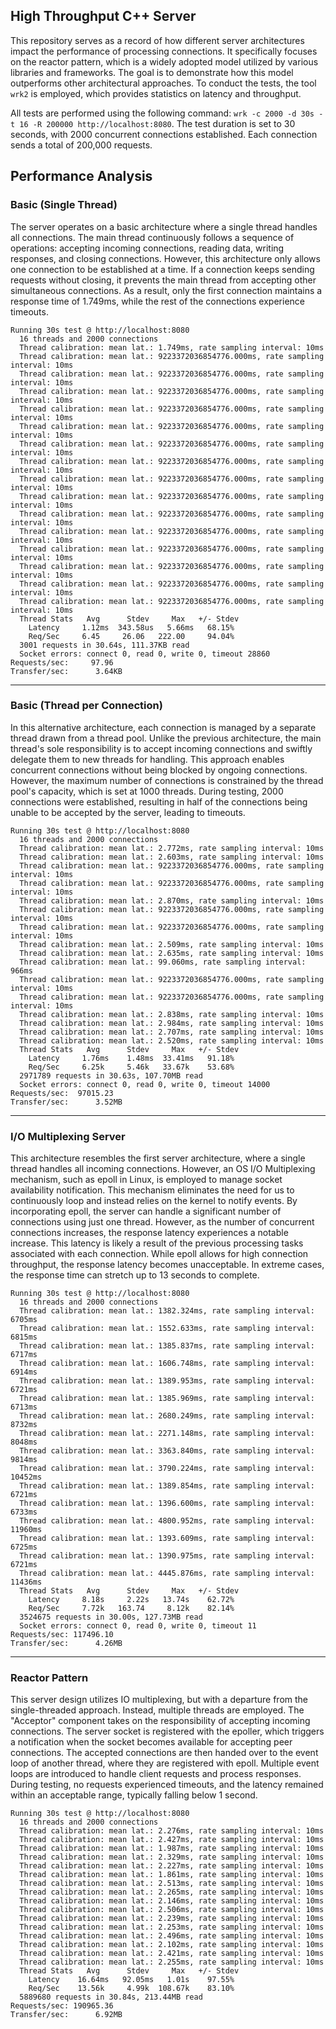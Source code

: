 ## High Throughput C++ Server
This repository serves as a record of how different server architectures impact the performance of processing connections. It specifically focuses on the reactor pattern, which is a widely adopted model utilized by various libraries and frameworks. The goal is to demonstrate how this model outperforms other architectural approaches. To conduct the tests, the tool `wrk2` is employed, which provides statistics on latency and throughput.

All tests are performed using the following command: `wrk -c 2000 -d 30s -t 16 -R 200000 http://localhost:8080`. The test duration is set to 30 seconds, with 2000 concurrent connections established. Each connection sends a total of 200,000 requests.

## Performance Analysis
### Basic (Single Thread)
The server operates on a basic architecture where a single thread handles all connections. The main thread continuously follows a sequence of operations: accepting incoming connections, reading data, writing responses, and closing connections. However, this architecture only allows one connection to be established at a time. If a connection keeps sending requests without closing, it prevents the main thread from accepting other simultaneous connections. As a result, only the first connection maintains a response time of 1.749ms, while the rest of the connections experience timeouts.
```
Running 30s test @ http://localhost:8080
  16 threads and 2000 connections
  Thread calibration: mean lat.: 1.749ms, rate sampling interval: 10ms
  Thread calibration: mean lat.: 9223372036854776.000ms, rate sampling interval: 10ms
  Thread calibration: mean lat.: 9223372036854776.000ms, rate sampling interval: 10ms
  Thread calibration: mean lat.: 9223372036854776.000ms, rate sampling interval: 10ms
  Thread calibration: mean lat.: 9223372036854776.000ms, rate sampling interval: 10ms
  Thread calibration: mean lat.: 9223372036854776.000ms, rate sampling interval: 10ms
  Thread calibration: mean lat.: 9223372036854776.000ms, rate sampling interval: 10ms
  Thread calibration: mean lat.: 9223372036854776.000ms, rate sampling interval: 10ms
  Thread calibration: mean lat.: 9223372036854776.000ms, rate sampling interval: 10ms
  Thread calibration: mean lat.: 9223372036854776.000ms, rate sampling interval: 10ms
  Thread calibration: mean lat.: 9223372036854776.000ms, rate sampling interval: 10ms
  Thread calibration: mean lat.: 9223372036854776.000ms, rate sampling interval: 10ms
  Thread calibration: mean lat.: 9223372036854776.000ms, rate sampling interval: 10ms
  Thread calibration: mean lat.: 9223372036854776.000ms, rate sampling interval: 10ms
  Thread calibration: mean lat.: 9223372036854776.000ms, rate sampling interval: 10ms
  Thread calibration: mean lat.: 9223372036854776.000ms, rate sampling interval: 10ms
  Thread Stats   Avg      Stdev     Max   +/- Stdev
    Latency     1.12ms  343.58us   5.66ms   68.15%
    Req/Sec     6.45     26.06   222.00     94.04%
  3001 requests in 30.64s, 111.37KB read
  Socket errors: connect 0, read 0, write 0, timeout 28860
Requests/sec:     97.96
Transfer/sec:      3.64KB
```
---
### Basic (Thread per Connection)
In this alternative architecture, each connection is managed by a separate thread drawn from a thread pool. Unlike the previous architecture, the main thread's sole responsibility is to accept incoming connections and swiftly delegate them to new threads for handling. This approach enables concurrent connections without being blocked by ongoing connections. However, the maximum number of connections is constrained by the thread pool's capacity, which is set at 1000 threads. During testing, 2000 connections were established, resulting in half of the connections being unable to be accepted by the server, leading to timeouts.
```
Running 30s test @ http://localhost:8080
  16 threads and 2000 connections
  Thread calibration: mean lat.: 2.772ms, rate sampling interval: 10ms
  Thread calibration: mean lat.: 2.603ms, rate sampling interval: 10ms
  Thread calibration: mean lat.: 9223372036854776.000ms, rate sampling interval: 10ms
  Thread calibration: mean lat.: 9223372036854776.000ms, rate sampling interval: 10ms
  Thread calibration: mean lat.: 2.870ms, rate sampling interval: 10ms
  Thread calibration: mean lat.: 9223372036854776.000ms, rate sampling interval: 10ms
  Thread calibration: mean lat.: 9223372036854776.000ms, rate sampling interval: 10ms
  Thread calibration: mean lat.: 2.509ms, rate sampling interval: 10ms
  Thread calibration: mean lat.: 2.635ms, rate sampling interval: 10ms
  Thread calibration: mean lat.: 99.060ms, rate sampling interval: 966ms
  Thread calibration: mean lat.: 9223372036854776.000ms, rate sampling interval: 10ms
  Thread calibration: mean lat.: 9223372036854776.000ms, rate sampling interval: 10ms
  Thread calibration: mean lat.: 2.838ms, rate sampling interval: 10ms
  Thread calibration: mean lat.: 2.984ms, rate sampling interval: 10ms
  Thread calibration: mean lat.: 2.707ms, rate sampling interval: 10ms
  Thread calibration: mean lat.: 2.520ms, rate sampling interval: 10ms
  Thread Stats   Avg      Stdev     Max   +/- Stdev
    Latency     1.76ms    1.48ms  33.41ms   91.18%
    Req/Sec     6.25k     5.46k   33.67k    53.68%
  2971789 requests in 30.63s, 107.70MB read
  Socket errors: connect 0, read 0, write 0, timeout 14000
Requests/sec:  97015.23
Transfer/sec:      3.52MB
```
---
### I/O Multiplexing Server
This architecture resembles the first server architecture, where a single thread handles all incoming connections. However, an OS I/O Multiplexing mechanism, such as epoll in Linux, is employed to manage socket availability notification. This mechanism eliminates the need for us to continuously loop and instead relies on the kernel to notify events. By incorporating epoll, the server can handle a significant number of connections using just one thread. However, as the number of concurrent connections increases, the response latency experiences a notable increase. This latency is likely a result of the previous processing tasks associated with each connection. While epoll allows for high connection throughput, the response latency becomes unacceptable. In extreme cases, the response time can stretch up to 13 seconds to complete.
```
Running 30s test @ http://localhost:8080
  16 threads and 2000 connections
  Thread calibration: mean lat.: 1382.324ms, rate sampling interval: 6705ms
  Thread calibration: mean lat.: 1552.633ms, rate sampling interval: 6815ms
  Thread calibration: mean lat.: 1385.837ms, rate sampling interval: 6717ms
  Thread calibration: mean lat.: 1606.748ms, rate sampling interval: 6914ms
  Thread calibration: mean lat.: 1389.953ms, rate sampling interval: 6721ms
  Thread calibration: mean lat.: 1385.969ms, rate sampling interval: 6713ms
  Thread calibration: mean lat.: 2680.249ms, rate sampling interval: 8732ms
  Thread calibration: mean lat.: 2271.148ms, rate sampling interval: 8048ms
  Thread calibration: mean lat.: 3363.840ms, rate sampling interval: 9814ms
  Thread calibration: mean lat.: 3790.224ms, rate sampling interval: 10452ms
  Thread calibration: mean lat.: 1389.854ms, rate sampling interval: 6721ms
  Thread calibration: mean lat.: 1396.600ms, rate sampling interval: 6733ms
  Thread calibration: mean lat.: 4800.952ms, rate sampling interval: 11960ms
  Thread calibration: mean lat.: 1393.609ms, rate sampling interval: 6725ms
  Thread calibration: mean lat.: 1390.975ms, rate sampling interval: 6721ms
  Thread calibration: mean lat.: 4445.876ms, rate sampling interval: 11436ms
  Thread Stats   Avg      Stdev     Max   +/- Stdev
    Latency     8.18s     2.22s   13.74s    62.72%
    Req/Sec     7.72k   163.74     8.12k    82.14%
  3524675 requests in 30.00s, 127.73MB read
  Socket errors: connect 0, read 0, write 0, timeout 11
Requests/sec: 117496.10
Transfer/sec:      4.26MB
```
---
### Reactor Pattern
This server design utilizes IO multiplexing, but with a departure from the single-threaded approach. Instead, multiple threads are employed. The "Acceptor" component takes on the responsibility of accepting incoming connections. The server socket is registered with the epoller, which triggers a notification when the socket becomes available for accepting peer connections. The accepted connections are then handed over to the event loop of another thread, where they are registered with epoll. Multiple event loops are introduced to handle client requests and process responses. During testing, no requests experienced timeouts, and the latency remained within an acceptable range, typically falling below 1 second.
```
Running 30s test @ http://localhost:8080
  16 threads and 2000 connections
  Thread calibration: mean lat.: 2.276ms, rate sampling interval: 10ms
  Thread calibration: mean lat.: 2.427ms, rate sampling interval: 10ms
  Thread calibration: mean lat.: 1.987ms, rate sampling interval: 10ms
  Thread calibration: mean lat.: 2.329ms, rate sampling interval: 10ms
  Thread calibration: mean lat.: 2.227ms, rate sampling interval: 10ms
  Thread calibration: mean lat.: 1.861ms, rate sampling interval: 10ms
  Thread calibration: mean lat.: 2.513ms, rate sampling interval: 10ms
  Thread calibration: mean lat.: 2.265ms, rate sampling interval: 10ms
  Thread calibration: mean lat.: 2.146ms, rate sampling interval: 10ms
  Thread calibration: mean lat.: 2.506ms, rate sampling interval: 10ms
  Thread calibration: mean lat.: 2.239ms, rate sampling interval: 10ms
  Thread calibration: mean lat.: 2.253ms, rate sampling interval: 10ms
  Thread calibration: mean lat.: 2.496ms, rate sampling interval: 10ms
  Thread calibration: mean lat.: 2.102ms, rate sampling interval: 10ms
  Thread calibration: mean lat.: 2.421ms, rate sampling interval: 10ms
  Thread calibration: mean lat.: 2.255ms, rate sampling interval: 10ms
  Thread Stats   Avg      Stdev     Max   +/- Stdev
    Latency    16.64ms   92.05ms   1.01s    97.55%
    Req/Sec    13.56k     4.99k  108.67k    83.10%
  5889680 requests in 30.84s, 213.44MB read
Requests/sec: 190965.36
Transfer/sec:      6.92MB
```
